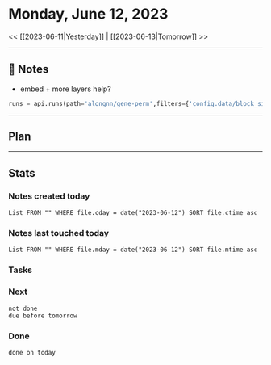 


# Monday, June 12, 2023

<< [[2023-06-11|Yesterday]] | [[2023-06-13|Tomorrow]] >>

---

## 📝 Notes



- embed + more layers help?

```python
runs = api.runs(path='alongnn/gene-perm',filters={'config.data/block_size': 90})
```
---

## Plan


---
## Stats
### Notes created today
```dataview
List FROM "" WHERE file.cday = date("2023-06-12") SORT file.ctime asc
```

### Notes last touched today
```dataview
List FROM "" WHERE file.mday = date("2023-06-12") SORT file.mtime asc
```



### Tasks

### Next

```tasks
not done 
due before tomorrow
```

### Done

```tasks
done on today
```
